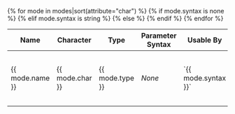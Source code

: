 <table markdown="1">
<thead>
<tr>
<th>Name</th>
<th>Character</th>
<th>Type</th>
<th>Parameter Syntax</th>
<th>Usable By</th>
<th>Module</td>
</tr>
</thead>
<tbody markdown="1">
{% for mode in modes|sort(attribute="char") %}
<tr markdown="1">
<td markdown="1">{{ mode.name }}</td>
<td markdown="1">{{ mode.char }}</td>
<td markdown="1">{{ mode.type }}</td>
{% if mode.syntax is none %}
<td><em>None</em></td>
{% elif mode.syntax is string %}
<td markdown="1">`{{ mode.syntax }}`</td>
{% else %}
<td markdown="1">`{{ mode.syntax | join('`<br>`') }}`</td>
{% endif %}
<td markdown="1">{{ mode.usable_by }}</td>
<td markdown="1">[{{ mode.module }}](/{{ version }}/modules/{{ mode.module }}/)</td>
</tr>
{% endfor %}
</tbody>
</table>

